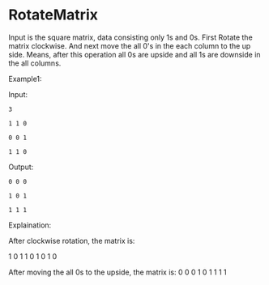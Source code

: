 # RotateMatrix

Input is the square matrix, data consisting only 1s and 0s. First Rotate the matrix clockwise. And next move the all 0's in the each column to the up side. Means, after this operation all 0s are upside and all 1s are downside in the all columns.

Example1:

Input:

    3

    1 1 0
    
    0 0 1
    
    1 1 0
    

Output:

    0 0 0
  
    1 0 1
  
    1 1 1
  

Explaination:

After clockwise rotation, the matrix is:

  1 0 1
  1 0 1
  0 1 0
  
After moving the all 0s to the upside, the matrix is:
  0 0 0
  1 0 1
  1 1 1
